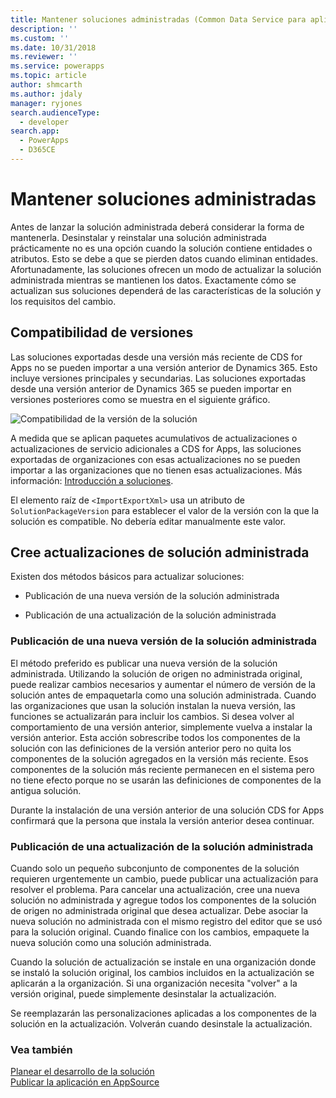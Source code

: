 ```yaml
---
title: Mantener soluciones administradas (Common Data Service para aplicaciones) | Microsoft Docs
description: ''
ms.custom: ''
ms.date: 10/31/2018
ms.reviewer: ''
ms.service: powerapps
ms.topic: article
author: shmcarth
ms.author: jdaly
manager: ryjones
search.audienceType:
  - developer
search.app:
  - PowerApps
  - D365CE
---
```

# <a name="maintain-managed-solutions"></a>Mantener soluciones administradas

Antes de lanzar la solución administrada deberá considerar la forma de mantenerla. Desinstalar y reinstalar una solución administrada prácticamente no es una opción cuando la solución contiene entidades o atributos. Esto se debe a que se pierden datos cuando eliminan entidades. Afortunadamente, las soluciones ofrecen un modo de actualizar la solución administrada mientras se mantienen los datos. Exactamente cómo se actualizan sus soluciones dependerá de las características de la solución y los requisitos del cambio.  

<a name="BKMK_VersionCompatibilty"></a>   

## <a name="version-compatibility"></a>Compatibilidad de versiones  
 Las soluciones exportadas desde una versión más reciente de CDS for Apps no se pueden importar a una versión anterior de Dynamics 365. Esto incluye versiones principales y secundarias. Las soluciones exportadas desde una versión anterior de Dynamics 365 se pueden importar en versiones posteriores como se muestra en el siguiente gráfico.  
  
![Compatibilidad de la versión de la solución](media/crm_v9.0_solution_compatibility_chart.png)
  
 A medida que se aplican paquetes acumulativos de actualizaciones o actualizaciones de servicio adicionales a CDS for Apps, las soluciones exportadas de organizaciones con esas actualizaciones no se pueden importar a las organizaciones que no tienen esas actualizaciones. Más información: [Introducción a soluciones](introduction-solutions.md).  
  
 El elemento raíz de `<ImportExportXml>` usa un atributo de `SolutionPackageVersion` para establecer el valor de la versión con la que la solución es compatible. No debería editar manualmente este valor.  
  
<a name="BKMK_CreateManagedSolutionUpdates"></a>   
## <a name="create-managed-solution-updates"></a>Cree actualizaciones de solución administrada  
 Existen dos métodos básicos para actualizar soluciones:  
  
-   Publicación de una nueva versión de la solución administrada  
  
-   Publicación de una actualización de la solución administrada  
  
<a name="BKMK_ReleaseANewVersion"></a>   
### <a name="release-a-new-version-of-your-managed-solution"></a>Publicación de una nueva versión de la solución administrada  
 El método preferido es publicar una nueva versión de la solución administrada. Utilizando la solución de origen no administrada original, puede realizar cambios necesarios y aumentar el número de versión de la solución antes de empaquetarla como una solución administrada. Cuando las organizaciones que usan la solución instalan la nueva versión, las funciones se actualizarán para incluir los cambios. Si desea volver al comportamiento de una versión anterior, simplemente vuelva a instalar la versión anterior. Esta acción sobrescribe todos los componentes de la solución con las definiciones de la versión anterior pero no quita los componentes de la solución agregados en la versión más reciente. Esos componentes de la solución más reciente permanecen en el sistema pero no tiene efecto porque no se usarán las definiciones de componentes de la antigua solución.  
  
 Durante la instalación de una versión anterior de una solución CDS for Apps confirmará que la persona que instala la versión anterior desea continuar.  
<a name="BKMK_ReleaseAnUpdate"></a>   
### <a name="release-an-update-for-your-managed-solution"></a>Publicación de una actualización de la solución administrada  
 Cuando solo un pequeño subconjunto de componentes de la solución requieren urgentemente un cambio, puede publicar una actualización para resolver el problema. Para cancelar una actualización, cree una nueva solución no administrada y agregue todos los componentes de la solución de origen no administrada original que desea actualizar. Debe asociar la nueva solución no administrada con el mismo registro del editor que se usó para la solución original. Cuando finalice con los cambios, empaquete la nueva solución como una solución administrada.  
  
 Cuando la solución de actualización se instale en una organización donde se instaló la solución original, los cambios incluidos en la actualización se aplicarán a la organización. Si una organización necesita "volver" a la versión original, puede simplemente desinstalar la actualización.  
  
 Se reemplazarán las personalizaciones aplicadas a los componentes de la solución en la actualización. Volverán cuando desinstale la actualización.  
  
### <a name="see-also"></a>Vea también  
 [Planear el desarrollo de la solución](/dynamics365/customer-engagement/developer/plan-solution-development)   
 [Publicar la aplicación en AppSource](publish-app-appsource.md)

